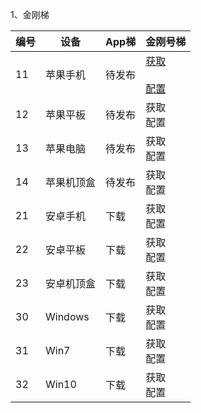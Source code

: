 1、金刚梯

| 编号 | 设备 |App梯|金刚号梯 |
| ----------- | ----------- |  ----------- | ----------- | 
| 11|苹果手机|待发布|[获取]()<br><br>[配置]()|
| 12|苹果平板|待发布|获取<br>配置|
| 13|苹果电脑|待发布|获取<br>配置|
| 14|苹果机顶盒|待发布|获取<br>配置|
| 21|安卓手机|下载|获取<br>配置|
| 22|安卓平板|下载|获取<br>配置|
| 23|安卓机顶盒|下载|获取<br>配置|
| 30|Windows|下载|获取<br>配置|
| 31|Win7|下载|获取<br>配置|
| 32|Win10|下载|获取<br>配置|
